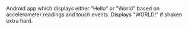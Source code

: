 Android app which displays either "Hello" or "World" based on accelerometer readings and touch events. Displays "WORLD!" if shaken extra hard.